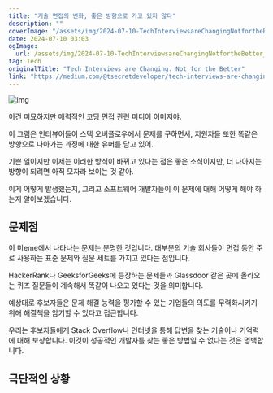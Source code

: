 ```yaml
---
title: "기술 면접의 변화, 좋은 방향으로 가고 있지 않다"
description: ""
coverImage: "/assets/img/2024-07-10-TechInterviewsareChangingNotfortheBetter_0.png"
date: 2024-07-10 03:03
ogImage: 
  url: /assets/img/2024-07-10-TechInterviewsareChangingNotfortheBetter_0.png
tag: Tech
originalTitle: "Tech Interviews are Changing. Not for the Better"
link: "https://medium.com/@tsecretdeveloper/tech-interviews-are-changing-not-for-the-better-4f7eab902287"
---
```



![img](/assets/img/2024-07-10-TechInterviewsareChangingNotfortheBetter_0.png)

이건 미묘하지만 매력적인 코딩 면접 관련 미디어 이미지야.

이 그림은 인터뷰어들이 스택 오버플로우에서 문제를 구하면서, 지원자들 또한 똑같은 방향으로 나아가는 과정에 대한 유머를 담고 있어.

기쁜 일이지만 이제는 이러한 방식이 바뀌고 있다는 점은 좋은 소식이지만, 더 나아지는 방향이 되려면 아직 모자라 보이는 것 같아.

<div class="content-ad"></div>

이게 어떻게 발생했는지, 그리고 소프트웨어 개발자들이 이 문제에 대해 어떻게 해야 하는지 알아보겠습니다.

## 문제점

이 미eme에서 나타나는 문제는 분명한 것입니다. 대부분의 기술 회사들이 면접 동안 주로 사용하는 표준 문제와 질문 세트를 가지고 있다는 점입니다.

HackerRank나 GeeksforGeeks에 등장하는 문제들과 Glassdoor 같은 곳에 올라오는 퀴즈 질문들이 계속해서 똑같이 나오고 있다는 것을 의미합니다.

<div class="content-ad"></div>

예상대로 후보자들은 문제 해결 능력을 평가할 수 있는 기업들의 의도를 무력화시키기 위해 해결책을 암기할 수 있다고 접근합니다.

우리는 후보자들에게 Stack Overflow나 인터넷을 통해 답변을 찾는 기술이나 기억력에 대해 보상합니다. 이것이 성공적인 개발자를 찾는 좋은 방법일 수 없다는 것은 명백합니다.

## 극단적인 상황